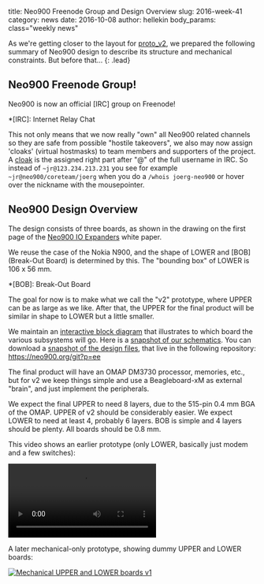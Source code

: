title:    Neo900 Freenode Group and Design Overview
slug:     2016-week-41
category: news
date:     2016-10-08
author:   hellekin
body_params: class="weekly news"

As we're getting closer to the layout for
[proto_v2](/news/neo900-update-2016-09-22), we prepared the following
summary of Neo900 design to describe its structure and mechanical
constraints.  But before that...
{: .lead}

## Neo900 Freenode Group!

Neo900 is now an official [IRC] group on Freenode!

*[IRC]: Internet Relay Chat

This not only means that we now really "own" all Neo900 related
channels so they are safe from possible "hostile takeovers", we also
may now assign 'cloaks' (virtual hostmasks) to team members and
supporters of the project. A [cloak] is the assigned right part after
"@" of the full username in IRC. So instead of `~jr@123.234.213.231` you
see for example `~jr@neo900/coreteam/joerg` when you do a `/whois
joerg-neo900` or hover over the nickname with the mousepointer.

[cloak]: https://freenode.net/news/customised-project-cloaks

## Neo900 Design Overview

The design consists of three boards, as shown in the drawing on the
first page of the [Neo900 IO
Expanders](http://neo900.org/stuff/papers/iox.pdf#1) white paper.

We reuse the case of the Nokia N900, and the shape of LOWER and [BOB]
(Break-Out Board) is determined by this. The "bounding box" of LOWER
is 106 x 56 mm.

*[BOB]: Break-Out Board

The goal for now is to make what we call the "v2" prototype, where
UPPER can be as large as we like.  After that, the UPPER for the final
product will be similar in shape to LOWER but a little smaller.

We maintain an [interactive block diagram][B] that illustrates to
which board the various subsystems will go.  Here is a [snapshot of
our schematics][S].  You can download a [snapshot of the design
files][Snap], that live in the following repository:
<https://neo900.org/git?p=ee>

[B]: https://neo900.org/stuff/werner/v2loc/v2loc.html
[S]: https://neo900.org/stuff/werner/tmp/ee/pdf/neo900.pdf
[Snap]: https://neo900.org/stuff/werner/tmp/ee/tar/neo900.tar.bz2

The final product will have an OMAP DM3730 processor, memories, etc.,
but for v2 we keep things simple and use a Beagleboard-xM as external
"brain", and just implement the peripherals.

We expect the final UPPER to need 8 layers, due to the 515-pin 0.4 mm
BGA of the OMAP.  UPPER of v2 should be considerably easier. We expect
LOWER to need at least 4, probably 6 layers.  BOB is simple and 4
layers should be plenty. All boards should be 0.8 mm.

This video shows an earlier prototype (only LOWER, basically just
modem and a few switches):

<video preload="auto" controls="auto">
<source src="https://b2aeaa58a57a200320db-8b65b95250e902c437b256b5abf3eac7.ssl.cf5.rackcdn.com/media_entries/11245/Neo900_prototype_board_-_modem_testing-FNSPEWvTJTc.webm" type="video/webm; codecs=&quot;vp8, vorbis&quot;"><p><a href="https://goblinrefuge.com/mediagoblin/u/hellekin/m/neo900-prototype-board/">Watch this video</a> on GoblinRefuge.</p></video>

A later mechanical-only prototype, showing dummy UPPER and LOWER boards:

[![Mechanical UPPER and LOWER boards v1][P]][T]

[P]: /static/misc/20161008_boards.jpg
[T]: https://talk.maemo.org/showthread.php?p=1388595
